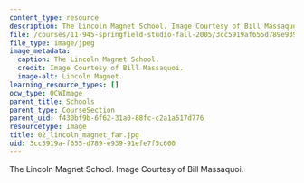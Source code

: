 ```yaml
---
content_type: resource
description: The Lincoln Magnet School. Image Courtesy of Bill Massaquoi.
file: /courses/11-945-springfield-studio-fall-2005/3cc5919af655d789e93991efe7f5c600_02_lincoln_magnet_far.jpg
file_type: image/jpeg
image_metadata:
  caption: The Lincoln Magnet School.
  credit: Image Courtesy of Bill Massaquoi.
  image-alt: Lincoln Magnet.
learning_resource_types: []
ocw_type: OCWImage
parent_title: Schools
parent_type: CourseSection
parent_uid: f430bf9b-6f62-31a0-88fc-c2a1a517d776
resourcetype: Image
title: 02_lincoln_magnet_far.jpg
uid: 3cc5919a-f655-d789-e939-91efe7f5c600
---
```

The Lincoln Magnet School. Image Courtesy of Bill Massaquoi.

